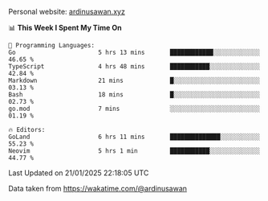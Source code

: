 Personal website: [ardinusawan.xyz](https://ardinusawan.xyz)

<!--START_SECTION:waka-->
📊 **This Week I Spent My Time On** 

```text
💬 Programming Languages: 
Go                       5 hrs 13 mins       ████████████░░░░░░░░░░░░░   46.65 % 
TypeScript               4 hrs 48 mins       ███████████░░░░░░░░░░░░░░   42.84 % 
Markdown                 21 mins             █░░░░░░░░░░░░░░░░░░░░░░░░   03.13 % 
Bash                     18 mins             █░░░░░░░░░░░░░░░░░░░░░░░░   02.73 % 
go.mod                   7 mins              ░░░░░░░░░░░░░░░░░░░░░░░░░   01.19 % 

🔥 Editors: 
GoLand                   6 hrs 11 mins       ██████████████░░░░░░░░░░░   55.23 % 
Neovim                   5 hrs 1 min         ███████████░░░░░░░░░░░░░░   44.77 % 
```


 Last Updated on 21/01/2025 22:18:05 UTC
<!--END_SECTION:waka-->
Data taken from https://wakatime.com/@ardinusawan
